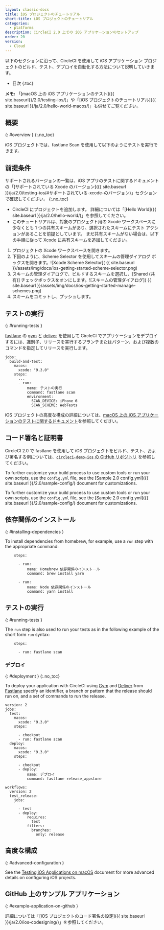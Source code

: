 ```yaml
---
layout: classic-docs
title: iOS プロジェクトのチュートリアル
short-title: iOS プロジェクトのチュートリアル
categories:
  - platforms
description: CircleCI 2.0 上での iOS アプリケーションのセットアップ
order: 20
version:
  - Cloud
---
```


以下のセクションに沿って、CircleCI を使用して iOS アプリケーション プロジェクトのビルド、テスト、デプロイを自動化する方法について説明していきます。

* 目次
{:toc}

**メモ:** 「[macOS 上の iOS アプリケーションのテスト]({{ site.baseurl}}/2.0/testing-ios/)」や「[iOS プロジェクトのチュートリアル]({{ site.baseurl }}/ja/2.0/hello-world-macos/)」も併せてご覧ください。

## 概要
{: #overview }
{:.no_toc}

iOS プロジェクトでは、fastlane Scan を使用して以下のようにテストを実行できます。

## 前提条件
サポートされるバージョンの一覧は、iOS アプリのテストに関するドキュメントの「[サポートされている Xcode のバージョン]({{ site.baseurl }}/ja/2.0/testing-ios/#サポートされている-xcode-のバージョン)」セクションで確認してください。
{:.no_toc}

- CircleCI にプロジェクトを追加します。 詳細については「[Hello World]({{ site.baseurl }}/ja/2.0/hello-world/)」を参照してください。
- このチュートリアルは、対象のプロジェクト用の Xcode ワークスペースに少なくとも 1 つの共有スキームがあり、選択されたスキームにテスト アクションがあることを前提としています。 まだ共有スキームがない場合は、以下の手順に従って Xcode に共有スキームを追加してください。

1. プロジェクトの Xcode ワークスペースを開きます。
2. 下図のように、Scheme Selector を使用してスキームの管理ダイアログ ボックスを開きます。![Xcode Scheme Selector](  {{ site.baseurl }}/assets/img/docs/ios-getting-started-scheme-selector.png)
3. スキームの管理ダイアログで、ビルドするスキームを選択し、[Shared (共有)] チェックボックスをオンにします。![スキームの管理ダイアログ](  {{ site.baseurl }}/assets/img/docs/ios-getting-started-manage-schemes.png)
4. スキームをコミットし、プッシュします。

## テストの実行
{: #running-tests }

[fastlane](https://fastlane.tools) の [gym](https://github.com/fastlane/fastlane/tree/master/gym) と [deliver](https://github.com/fastlane/fastlane/tree/master/deliver) を使用して CircleCI でアプリケーションをデプロイするには、識別子、リリースを実行するブランチまたはパターン、および複数のコマンドを指定してリリースを実行します。

```
jobs:
  build-and-test:
    macos:
      xcode: "9.3.0"
    steps:
      ...
      - run:
          name: テストの実行
          command: fastlane scan
          environment:
            SCAN_DEVICE: iPhone 6
            SCAN_SCHEME: WebTests

```

iOS プロジェクトの高度な構成の詳細については、[macOS 上の iOS アプリケーションのテストに関するドキュメント](https://circleci.com/ja/docs/2.0/testing-ios/)を参照してください。

## コード署名と証明書
CircleCI 2.0 で fastlane を使用して iOS プロジェクトをビルド、テスト、および署名する例については、[`circleci-demo-ios` の GitHub リポジトリ](https://github.com/CircleCI-Public/circleci-demo-ios) を参照してください。

To further customize your build process to use custom tools or run your own scripts, use the `config.yml` file, see the [Sample 2.0 config.yml]({{ site.baseurl }}/2.0/sample-config/) document for customizations.

To further customize your build process to use custom tools or run your own scripts, use the `config.yml` file, see the [Sample 2.0 config.yml]({{ site.baseurl }}/2.0/sample-config/) document for customizations.

## 依存関係のインストール
{: #installing-dependencies }

To install dependencies from homebrew, for example, use a `run` step with the appropriate command:

```
    steps:

      - run:
          name: Homebrew 依存関係のインストール
          command: brew install yarn

      - run:
          name: Node 依存関係のインストール
          command: yarn install
```

## テストの実行
{: #running-tests }

The `run` step is also used to run your tests as in the following example of the short form `run` syntax:

```
    steps:

      - run: fastlane scan
```

### デプロイ
{: #deployment }
{:.no_toc}

To deploy your application with CircleCI using [Gym](https://github.com/fastlane/fastlane/tree/master/gym) and [Deliver](https://github.com/fastlane/fastlane/tree/master/deliver) from [Fastlane](https://fastlane.tools) specify an identifier, a branch or pattern that the release should run on, and a set of commands to run the release.

```
version: 2
jobs:
  test:
    macos:
      xcode: "9.3.0"
    steps:

      - checkout
      - run: fastlane scan
  deploy:
    macos:
      xcode: "9.3.0"
    steps:

      - checkout
      - deploy:
          name: デプロイ
          command: fastlane release_appstore

workflows:
  version: 2
  test_release:
    jobs:

      - test
      - deploy:
          requires:
            test
          filters:
            branches:
              only: release
```

## 高度な構成
{: #advanced-configuration }

See the [Testing iOS Applications on macOS](https://circleci.com/docs/2.0/testing-ios/) document for more advanced details on configuring iOS projects.

## GitHub 上のサンプル アプリケーション
{: #example-application-on-github }

詳細については「[iOS プロジェクトのコード署名の設定]({{ site.baseurl }}/ja/2.0/ios-codesigning/)」を参照してください。

